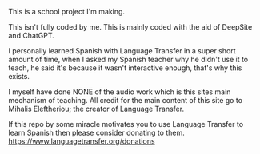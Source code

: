 This is a school project I'm making.

This isn't fully coded by me. This is mainly coded with the aid of DeepSite and ChatGPT.

I personally learned Spanish with Language Transfer in a super short amount of time, when I asked my Spanish teacher why he didn't use it to teach, he said it's because it wasn't interactive enough, that's why this exists.

I myself have done NONE of the audio work which is this sites main mechanism of teaching. All credit for the main content of this site go to Mihalis Eleftheriou; the creator of Language Transfer.

If this repo by some miracle motivates you to use Language Transfer to learn Spanish then please consider donating to them. https://www.languagetransfer.org/donations 
